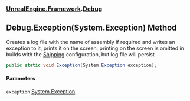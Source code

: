 ### [UnrealEngine.Framework](./UnrealEngine-Framework.md 'UnrealEngine.Framework').[Debug](./UnrealEngine-Framework-Debug.md 'UnrealEngine.Framework.Debug')
## Debug.Exception(System.Exception) Method
Creates a log file with the name of assembly if required and writes an exception to it, prints it on the screen, printing on the screen is omitted in builds with the <a href="https://docs.unrealengine.com/en-US/Programming/Development/BuildConfigurations/index.html#buildconfigurationdescriptions">Shipping</a> configuration, but log file will persist  
```csharp
public static void Exception(System.Exception exception);
```
#### Parameters
<a name='UnrealEngine-Framework-Debug-Exception(System-Exception)-exception'></a>
`exception` [System.Exception](https://docs.microsoft.com/en-us/dotnet/api/System.Exception 'System.Exception')  
  
